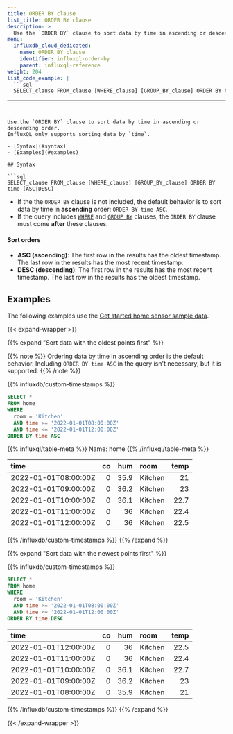 ```yaml
---
title: ORDER BY clause
list_title: ORDER BY clause
description: >
  Use the `ORDER BY` clause to sort data by time in ascending or descending order.
menu:
  influxdb_cloud_dedicated:
    name: ORDER BY clause
    identifier: influxql-order-by
    parent: influxql-reference
weight: 204
list_code_example: |
  ```sql
  SELECT_clause FROM_clause [WHERE_clause] [GROUP_BY_clause] ORDER BY time [DESC|ASC]
  ```
---
```


Use the `ORDER BY` clause to sort data by time in ascending or descending order.
InfluxQL only supports sorting data by `time`.

- [Syntax](#syntax)
- [Examples](#examples)

## Syntax

```sql
SELECT_clause FROM_clause [WHERE_clause] [GROUP_BY_clause] ORDER BY time [ASC|DESC]
```

- If the the `ORDER BY` clause is not included, the default behavior is to sort data by
  time in **ascending** order: `ORDER BY time ASC`.
- If the query includes [`WHERE`](/influxdb/cloud-dedicated/reference/influxql/where/)
  and [`GROUP BY`](/influxdb/cloud-dedicated/reference/influxql/group-by/) clauses,
  the `ORDER BY` clause must come **after** these clauses.

#### Sort orders

- **ASC (ascending)**: The first row in the results has the oldest timestamp.
  The last row in the results has the most recent timestamp.
- **DESC (descending)**: The first row in the results has the most recent timestamp.
  The last row in the results has the oldest timestamp.

## Examples

The following examples use the
[Get started home sensor sample data](/influxdb/cloud-dedicated/reference/sample-data/#get-started-home-sensor-data).

{{< expand-wrapper >}}

{{% expand "Sort data with the oldest points first" %}}

{{% note %}}
Ordering data by time in ascending order is the default behavior.
Including `ORDER BY time ASC` in the query isn't necessary, but it is supported.
{{% /note %}}

{{% influxdb/custom-timestamps %}}

```sql
SELECT *
FROM home
WHERE
  room = 'Kitchen'
  AND time >= '2022-01-01T08:00:00Z'
  AND time <= '2022-01-01T12:00:00Z'
ORDER BY time ASC
```

{{% influxql/table-meta %}}
Name: home
{{% /influxql/table-meta %}}

| time                 |  co |  hum | room    | temp |
| :------------------- | --: | ---: | :------ | ---: |
| 2022-01-01T08:00:00Z |   0 | 35.9 | Kitchen |   21 |
| 2022-01-01T09:00:00Z |   0 | 36.2 | Kitchen |   23 |
| 2022-01-01T10:00:00Z |   0 | 36.1 | Kitchen | 22.7 |
| 2022-01-01T11:00:00Z |   0 |   36 | Kitchen | 22.4 |
| 2022-01-01T12:00:00Z |   0 |   36 | Kitchen | 22.5 |

{{% /influxdb/custom-timestamps %}}
{{% /expand %}}

{{% expand "Sort data with the newest points first" %}}

{{% influxdb/custom-timestamps %}}

```sql
SELECT *
FROM home
WHERE
  room = 'Kitchen'
  AND time >= '2022-01-01T08:00:00Z'
  AND time <= '2022-01-01T12:00:00Z'
ORDER BY time DESC
```

| time                 |  co |  hum | room    | temp |
| :------------------- | --: | ---: | :------ | ---: |
| 2022-01-01T12:00:00Z |   0 |   36 | Kitchen | 22.5 |
| 2022-01-01T11:00:00Z |   0 |   36 | Kitchen | 22.4 |
| 2022-01-01T10:00:00Z |   0 | 36.1 | Kitchen | 22.7 |
| 2022-01-01T09:00:00Z |   0 | 36.2 | Kitchen |   23 |
| 2022-01-01T08:00:00Z |   0 | 35.9 | Kitchen |   21 |

{{% /influxdb/custom-timestamps %}}
{{% /expand %}}

{{< /expand-wrapper >}}
